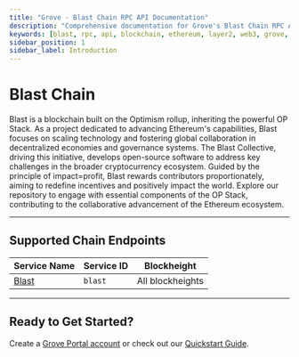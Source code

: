 ```yaml
---
title: "Grove - Blast Chain RPC API Documentation"
description: "Comprehensive documentation for Grove's Blast Chain RPC API, covering endpoint details and integration strategies for blockchain developers."
keywords: [blast, rpc, api, blockchain, ethereum, layer2, web3, grove, pocket, pokt, L2]
sidebar_position: 1
sidebar_label: Introduction
---
```


# Blast Chain

Blast is a blockchain built on the Optimism rollup, inheriting the powerful OP Stack. As a project dedicated to advancing Ethereum's capabilities, Blast focuses on scaling technology and fostering global collaboration in decentralized economies and governance systems. The Blast Collective, driving this initiative, develops open-source software to address key challenges in the broader cryptocurrency ecosystem. Guided by the principle of impact=profit, Blast rewards contributors proportionately, aiming to redefine incentives and positively impact the world. Explore our repository to engage with essential components of the OP Stack, contributing to the collaborative advancement of the Ethereum ecosystem.

---

## Supported Chain Endpoints

| Service Name                             | Service ID        | Blockheight         |
| ---------------------------------------- | ----------------- | ------------------- |
| [Blast](./endpoints/blast) | `blast`      | All blockheights |

---

## Ready to Get Started?

Create a [Grove Portal account](https://portal.grove.city) or check out our [Quickstart Guide](/guides/getting-started/quickstart).
